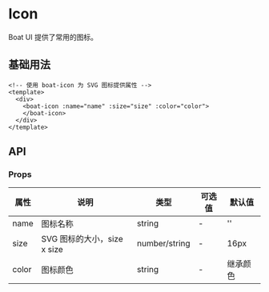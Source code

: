 # Icon

Boat UI 提供了常用的图标。

## 基础用法

```vue
<!-- 使用 boat-icon 为 SVG 图标提供属性 -->
<template>
  <div>
    <boat-icon :name="name" :size="size" :color="color">
    </boat-icon>
  </div>
</template>
```

## API

### Props

| 属性              | 说明                             | 类型 | 可选值           | 默认值        |
| ----------------- | -------------------------------- | --------------- | ------ | ------ |
| name | 图标名称 | string | - | '' |
| size | SVG 图标的大小，size x size | number/string | - | 16px |
| color | 图标颜色 | string | - | 继承颜色 |

